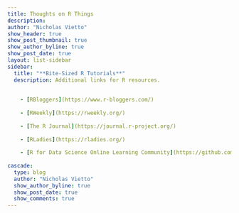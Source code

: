 ```yaml
---
title: Thoughts on R Things
description: 
author: "Nicholas Vietto"
show_header: true
show_post_thumbnail: true
show_author_byline: true
show_post_date: true
layout: list-sidebar
sidebar: 
  title: "**Bite-Sized R Tutorials**"
  description: Additional links for R resources.
  
  
    - [RBloggers](https://www.r-bloggers.com/) 
    
    - [RWeekly](https://rweekly.org/)  
    
    - [The R Journal](https://journal.r-project.org/)  
    
    - [RLadies](https://rladies.org/)  
    
    - [R for Data Science Online Learning Community](https://github.com/rfordatascience)  
    
cascade:
  type: blog
  author: "Nicholas Vietto"
  show_author_byline: true
  show_post_date: true
  show_comments: true
---
```



